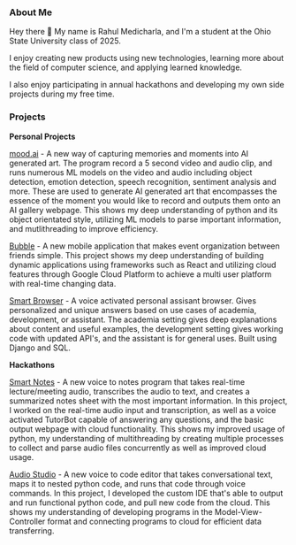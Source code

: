 ### About Me
Hey there 👋 My name is Rahul Medicharla, and I'm a student at the Ohio State University class of 2025.

I enjoy creating new products using new technologies, learning more about the field of computer science, and applying learned knowledge.   

I also enjoy participating in annual hackathons and developing my own side projects during my free time.

### Projects
<b>Personal Projects</b>

<p><a href = "https://github.com/rahulmedicharla/mood.ai">mood.ai</a> - A new way of capturing memories and moments into AI generated art. The program record a 5 second video and audio clip, and runs numerous ML models on the video and audio including object detection, emotion detection, speech recognition, sentiment analysis and more. These are used to generate AI generated art that encompasses the essence of the moment you would like to record and outputs them onto an AI gallery webpage. This shows my deep understanding of python and its object orientated style, utilizing ML models to parse important information, and mutlithreading to improve efficiency. <p>

<p><a href = "https://github.com/rahulmedicharla/Bubble">Bubble</a> - A new mobile application that makes event organization between friends simple. This project shows my deep understanding of building dynamic applications using frameworks such as React and utilizing cloud features through Google Cloud Platform to achieve a multi user 
platform with real-time changing data.</p>

<p><a href = "https://github.com/rahulmedicharla/SmartBrowser">Smart Browser</a> - A voice activated personal assisant browser. Gives personalized and unique answers based on use cases of academia, development, or assistant. The academia setting gives deep explanations about content and useful examples, the development setting gives working code with updated API's, and the assistant is for general uses. Built using Django and SQL. </p>

<b>Hackathons</b>
<p><a href = "https://github.com/jackitaliano/Make23">Smart Notes</a> - A new voice to notes program that takes real-time lecture/meeting audio, transcribes the audio to text, and creates a summarized notes sheet with the most important information. In this project, I worked on the real-time audio input and transcription, as well as a voice activated TutorBot capable of answering any questions, and the basic output webpage with cloud functionality. This shows my improved usage of python, my understanding of multithreading by creating multiple processes to collect and parse audio files concurrently as well as improved cloud usage.</p>

<p><a href = "https://github.com/rahulmedicharla/HackOhio2022">Audio Studio</a> - A new voice to code editor that takes conversational text, maps it to nested python code, and runs that code through voice commands. In this project, I developed the custom IDE that's able to output and run functional python code, and pull new code from the cloud. This shows my understanding of developing programs in the Model-View-Controller format and connecting programs to cloud for efficient data transferring.</p>
